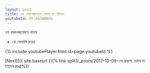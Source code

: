 ```yaml
---
layout: post
title: ওম কাঞ্চনচ্ছাভাবে নামায গা টাইমস
youtubeId: fF-bh5WDKOo
---
```

 
 
 ওম কাঞ্চনচ্ছাভাবে নামায  
 
 -  কে সোনালি রঙের 
 
  
 
  
 
 
 
 
 
 


{% include youtubePlayer.html id=page.youtubeId %}
 
[Next]({{ site.baseurl }}{% link  split1/_posts/2017-10-09-ওম প্রকাশ্য নামায গা টাইমস.md%})
 
